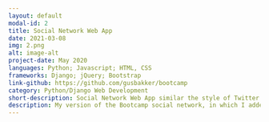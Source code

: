 ```yaml
---
layout: default
modal-id: 2
title: Social Network Web App
date: 2021-03-08
img: 2.png
alt: image-alt
project-date: May 2020
languages: Python; Javascript; HTML, CSS
frameworks: Django; jQuery; Bootstrap
link-github: https://github.com/gusbakker/bootcamp
category: Python/Django Web Development
short-description: Social Network Web App similar the style of Twitter.
description: My version of the Bootcamp social network, in which I added new functionalities and updated it to become a complete but simple social network in the style of Twitter.
---
```

